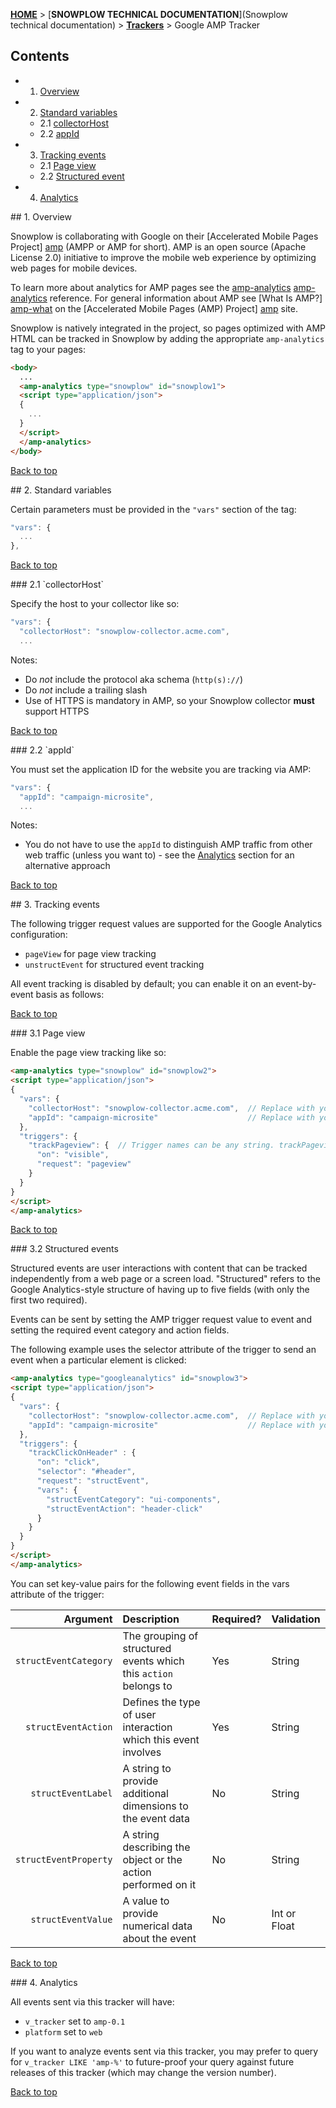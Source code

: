 <a name="top" />

[**HOME**](Home) > [**SNOWPLOW TECHNICAL DOCUMENTATION**](Snowplow technical documentation) > [**Trackers**](trackers) > Google AMP Tracker

## Contents

- 1. [Overview](#overview)  
- 2. [Standard variables](#vars)  
  - 2.1 [collectorHost](#collectorHost)  
  - 2.2 [appId](#appId)  
- 3. [Tracking events](#events)  
  - 2.1 [Page view](#pageView)  
  - 2.2 [Structured event](#structEvent)  
- 4. [Analytics](#analytics)  

<a name="overview" />
## 1. Overview

Snowplow is collaborating with Google on their [Accelerated Mobile Pages Project] [amp] (AMPP or AMP for short). AMP is an open source (Apache License 2.0) initiative to improve the mobile web experience by optimizing web pages for mobile devices.

To learn more about analytics for AMP pages see the [amp-analytics] [amp-analytics] reference. For general information about AMP see [What Is AMP?] [amp-what] on the [Accelerated Mobile Pages (AMP) Project] [amp] site.

Snowplow is natively integrated in the project, so pages optimized with AMP HTML can be tracked in Snowplow by adding the appropriate `amp-analytics` tag to your pages:

```html
<body>
  ...
  <amp-analytics type="snowplow" id="snowplow1">
  <script type="application/json">
  {
    ...
  }
  </script>
  </amp-analytics>
</body>
```

[Back to top](#top)

<a name="vars" />
## 2. Standard variables

Certain parameters must be provided in the `"vars"` section of the tag:

```javascript
"vars": {
  ...
},
```

[Back to top](#top)

<a name="collectorHost" />
### 2.1 `collectorHost`

Specify the host to your collector like so:

```javascript
"vars": {
  "collectorHost": "snowplow-collector.acme.com",
  ...
```

Notes:

* Do *not* include the protocol aka schema (`http(s)://`)
* Do *not* include a trailing slash
* Use of HTTPS is mandatory in AMP, so your Snowplow collector **must** support HTTPS

[Back to top](#top)

<a name="appId" />
### 2.2 `appId`

You must set the application ID for the website you are tracking via AMP:

```javascript
"vars": {
  "appId": "campaign-microsite",
  ...
```

Notes:

* You do not have to use the `appId` to distinguish AMP traffic from other web traffic (unless you want to) - see the [Analytics](#analytics) section for an alternative approach

[Back to top](#top)

<a name="events" />
## 3. Tracking events

The following trigger request values are supported for the Google Analytics configuration:

 * `pageView` for page view tracking
 * `unstructEvent` for structured event tracking

All event tracking is disabled by default; you can enable it on an event-by-event basis as follows:

[Back to top](#top)

<a name="pageView" />
### 3.1 Page view

Enable the page view tracking like so:

```html
<amp-analytics type="snowplow" id="snowplow2">
<script type="application/json">
{
  "vars": {
    "collectorHost": "snowplow-collector.acme.com",  // Replace with your collector host
    "appId": "campaign-microsite"                    // Replace with your app ID
  },
  "triggers": {
    "trackPageview": {  // Trigger names can be any string. trackPageview is not a required name
      "on": "visible",
      "request": "pageview"
    }
  }
}
</script>
</amp-analytics>
```

[Back to top](#top)

<a name="structEvent" />
### 3.2 Structured events

Structured events are user interactions with content that can be tracked independently from a web page or a screen load. "Structured" refers to the Google Analytics-style structure of having up to five fields (with only the first two required).

Events can be sent by setting the AMP trigger request value to event and setting the required event category and action fields.

The following example uses the selector attribute of the trigger to send an event when a particular element is clicked:

```html
<amp-analytics type="googleanalytics" id="snowplow3">
<script type="application/json">
{
  "vars": {
    "collectorHost": "snowplow-collector.acme.com",  // Replace with your collector host
    "appId": "campaign-microsite"                    // Replace with your app ID
  },
  "triggers": {
    "trackClickOnHeader" : {
      "on": "click",
      "selector": "#header",
      "request": "structEvent",
      "vars": {
        "structEventCategory": "ui-components",
        "structEventAction": "header-click"
      }
    }
  }
}
</script>
</amp-analytics>
```

You can set key-value pairs for the following event fields in the vars attribute of the trigger:

| **Argument**          | **Description**                                                  | **Required?** | **Validation**           |
|----------------------:|:-----------------------------------------------------------------|:--------------|:-------------------------|
| `structEventCategory` | The grouping of structured events which this `action` belongs to | Yes           | String                   |
| `structEventAction`   | Defines the type of user interaction which this event involves   | Yes           | String                   |
| `structEventLabel`    | A string to provide additional dimensions to the event data      | No            | String                   |
| `structEventProperty` | A string describing the object or the action performed on it     | No            | String                   |
| `structEventValue`    | A value to provide numerical data about the event                | No            | Int or Float             |

[Back to top](#top)

<a name="analytics" />
### 4. Analytics

All events sent via this tracker will have:

* `v_tracker` set to `amp-0.1`
* `platform` set to `web`

If you want to analyze events sent via this tracker, you may prefer to query for `v_tracker LIKE 'amp-%'` to future-proof your query against future releases of this tracker (which may change the version number).

[Back to top](#top)

[amp]: https://www.ampproject.org/
[amp-what]: https://www.ampproject.org/docs/get_started/about-amp.html
[amp-analytics]: https://www.ampproject.org/docs/reference/extended/amp-analytics.html
